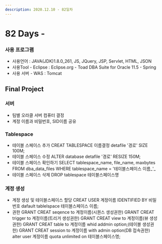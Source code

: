 ```yaml
---
description: 2020.12.10 - 82일차
---
```


# 82 Days -

### 사용 프로그램

* 사용언어 : JAVA\(JDK\)1.8.0\_261, JS, JQuery, JSP, Servlet, HTML, JSON
* 사용Tool  - Eclipse : Eclipse.org - Toad DBA Suite for Oracle 11.5 - Spring
* 사용 서버 - WAS : Tomcat

## Final Project

### 서버

* 팀별 오라클 서버 컴퓨터 결정
* 계정 이름과 비밀번호, SID이름 공유

### Tablespace

* 테이블 스페이스 추가 CREAT TABLESPACE 이름결정 detafile '경로' SIZE 100M;
* 테이블 스페이스 수정 ALTER database detafile '경로' RESIZE 150M;
* 테이블 스페이스 확인하기 SELECT tablespace\_name, file\_name, maxbytes FROM dba\_data\_files WHERE tablespace\_name = '테이블스페이스 이름_'_
* 테이블 스페이스 삭제 DROP tablespace 테이블스페이스명

### 계정 생성

* 계정 생성 및 테이블스페이스 할당 CREAT USER 계정이름 IDENTIFIED BY 비밀번호 dafault tablelspace 테이블스페이스 이름;
* 권한 GRANT CREAT seqence to 계정이름\(시퀀스 생성권한\) GRANT CREAT trigger to 계정이름\(트리거 생성권한\) GRANT CREAT view to 계정이름\(뷰 생성권한\) GRANT CREAT table to 계정이름 whid addmin option;\(테이블 생성권한\) GRANT CREAT session to 계정이름 with admin option\(DB 접속권한\) alter user 계정이름 quota unlimited on 테이블스페이스명;

